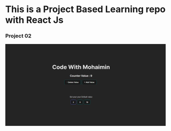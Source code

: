 # This is a Project Based Learning repo with React Js

### Project 02

![Project 02](./projectsImages/project02.png)
